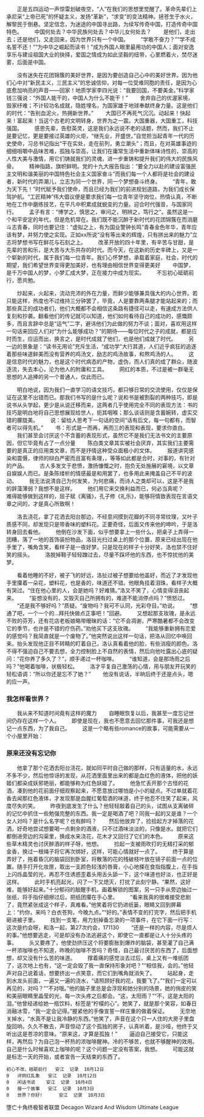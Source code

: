 &emsp;&emsp;正是五四运动一声惊雷划破夜空，“人”在我们的思想里觉醒了。革命先辈们上承尼采“上帝已死”的怀疑主义，发扬“革新”，“求变”的变法精神。拯苍生于水火，解黎民于倒悬。坚定信念，为迷途的中国寻出路，为续写传奇中国，打造传奇中国特色。
&emsp;&emsp;中国何处去？中华民族何处去？中华儿女何处去？
&emsp;&emsp;是他们，走出去；还是他们，又走回来，因为世界只有一个中国。
&emsp;&emsp;“学敢不奋力？”“学不成名誓不还！”“为中华之崛起而读书！”成为外国人眼里最用功的中国人；面对安逸享乐与建设祖国大业的抉择，爱国之情成为如此坚毅的纽带，心里燃着火，焚尽迷雾，后面是中国。


<!--more-->


&emsp;&emsp;没有迷失在花团锦簇的美好世界，是因为要创造自己心中的美好世界。因为他们心中对“新民主义，三民主义”的忠诚信仰，对每一位受难同胞的责任，是因为心底愈加响亮的声音——回家！地质学家李四光说：“我要回国，不要美金。”科学家钱三强说：“外国人能干的，中国人为什么不能干！”
&emsp;&emsp;舍弃自己的优渥家境，毁家纾难；不计较功名成就，隐姓埋名，为国家雄于地球奉献终身力量。这是他们的时代：“告别血泥火，热拥新世界。”
&emsp;&emsp;大国已不再死气沉沉。动起来！快起来！富起来！当这个古老的文明转身，世界为之一震。大国重器，大国重工，科技强国。
&emsp;&emsp;感恩先辈，告慰英灵，这是我们永远说不老的话题，然而，我们不止是要记忆，更是要接过英雄的火炬，“继先业，开盛世。”自觉担当起青年一代的历史使命，习总书记指出“干在实处，走在前列，勇立潮头”；而且，在对英雄事迹的细细咀嚼中品味苦难，孤独与崇高，让我们在庸常生活中重新体味诗性的，崇高的人性大美与激情，用它们铸就我们的灵魂，进一步重铸和提升我们的伟大的民族风骨。
&emsp;&emsp;精神指路，旗帜鲜明。党的十九大报告指出：“要全力以赴的建设富强民主文明和谐美丽的中国特色社会主义国家奋斗”而我们每一个人都将是社会的建设者，新时代的弄潮儿，立志为同一个世界，同一个梦想奋斗终身。
&emsp;&emsp;“青年，敢为天下先！”时代赋予我们使命，而且已经为我们的前进规划道路，为我们成长保驾护航。“工匠精神”伟大倡议便是要求我们每一位青年坚守岗位，热情认真，不断地在工作中磨练技艺，在平凡中积累成就蜕变的力量。迎合时代强音，与国家同行。
&emsp;&emsp;孟子有言：“博学之，慎思之，审问之，明辨之，笃行之”。虽然这是一个和平安定的年代，但是危机常在。我们既不能沉醉于新时代的花团锦簇在而消磨斗志青春，同时也要记住：“虚拟之上，有为国业警钟长鸣”青春金色年华，青年应该有梦，并努力使之实现。正如xx所说“没有等出来的辉煌，只有拼出来的魅力”立志将梦想书写在鲜花与石刻之上。
&emsp;&emsp;改革开放的四十年里，有辛苦与甘甜，是先辈的苦和乐，是大苦与大乐共存的时代。而今天，在这新的历史丰碑上，又是一个崭新的时代，属于我们每一位青年。我们心怀梦想，承载着家庭，社会，时代的期望，我们希望世界变得更加美好，也有理由相信世界变得更美好
&emsp;&emsp;中国梦，是千万中国人的梦，小梦汇成大梦，正在接力中成为现实。
&emsp;&emsp;不忘初心砥砺前行，愿共勉。






&emsp;&emsp;炒起来，火起来，流动充沛的外在力量，而鲜少能够兼具强大的内心世界。若只能这样，热度也不过维持三分钟罢了，毕竟，人是要靠两条腿才能站起来的；而那些真正的成功者们，他们大概都不会相信这条路有捷径可以走，有速成方法供人复刻和抄袭。翻看他们的传记就可以知道，他们如何看待自己的成功的，感慨颇多，而且言辞中总是“运气”二字，避讳他们为此做的努力不谈；面对，喜欢用这样一句话来回应人们对“为什么能够成功？”的期待——每位时代之子的成就，都是应时而生，应运而出，换言之，是时代成就了他们，也是他们成就了时代。
&emsp;&emsp;另一边的景象是：“读书无用论”充斥生活，“成功学”大行其道，人们近乎疯狂的追逐着那些味道鲜美而没有营养的鸡汤文，励志的鸡汤故事，和熬鸡汤的人。
&emsp;&emsp;这是信息时代的魅力，也是这个时代病态的产物，虚伪，而人们真的成了群众，随波逐流，失去本心，沦为他人的附庸和工具。
&emsp;&emsp;网红的本质，不过是被一群毫无思想的人追捧的另一个普通人，仅此而已。






&emsp;&emsp;明白地说，因为我们一直学习的语文技巧，都只够日常的交流使用，仅仅是保证在这里不出错而已。那我们书写的是什么呢？说和书是被割裂的两种技巧，即是说书从头学起，更少是从说迁移而来，这两者几乎使用完全不同的表现方法：书的技巧是明白地将自己思想展现给世人，扼其咽喉；那么谈话则是含蓄婉转，虚实交错的朦胧美。
&emsp;&emsp;说：留给人思考下一句话的空间“话有后文，每一句都有，而智者可以得先机。”
&emsp;&emsp;书：形式是一而再，再而三的表现和表现，要求你直白。
&emsp;&emsp;我们甚至会讨厌这个不含蓄的表现形式，虽然它不是我们无法书文的主要原因，但它毕竟有占了一点分量
&emsp;&emsp;陈白类文章其实被社会厌弃，其实我们主要需要的是真正的应用类文章，而不是抒情这种受众面极小的文体。
&emsp;&emsp;报道讲究感染和震慑，律师的辩白严密而且富有条理，，等等如此都是合时，对事的，有针对的产品。
&emsp;&emsp;古人多发文于悲愤，激扬慷慨之时，抱负无处施展的窘境，以文章自娱娱人而已。是条陈缕析的情感最是和用罢了，也多用此来掩盖自己不平的波动。
&emsp;&emsp;我无法说清自己为何发笑，为何悲痛，而诗人之类却可以，这是不是我的辞藻薄弱？我想不是这样。
&emsp;&emsp;他们用它来交换利益而已，何必当真呢？
&emsp;&emsp;难得能够做到这样的，屈子赋《离骚》，孔子修《礼乐》，能够将情致表现在言语文章之间的，才是真心所致啊！



&emsp;&emsp;洛去浇花，拿了花洒去阳台那边，不经意间摸到花瓣的不同寻常纹理，又叶子质感不同，却发现只是带香味的塑料花。正要奇怪，后面又传来他的呻吟，于是洛转身回去看他。
&emsp;&emsp;他倒在沙发下面，似乎想要拿上一些什么，把桌子上弄得一团糟，落了一地的首饰装扮物品，洛目光扫过桌上的那个位置，原来已经出现在他手里了，嘴角含笑，看样子是一夜好梦。只是现在的样子十分好笑，洛也禁不住好笑的摇头。
&emsp;&emsp;洛脱掉鞋子轻轻蹭过去，尽量不踩坏他的东西，也不惊扰他的美梦。


<!--more-->


&emsp;&emsp;看着他睡的不好，被子飞的好远，洛扯过被子想要给他盖好，而近了才发现他手里攥着一朵花，塑料花，也是香的，味道还不错。他眼角挂着泪珠，看样子大概有哭过。“住在他心里的人，会是她吗？好难猜。”洛又不笑了，心情变得沮丧起来。
&emsp;&emsp;“妄想没有的，又毁灭自己所拥有的，难道不能消停点吗？”愤怒过。
&emsp;&emsp;“还是我不够好吗？”质疑。“废物吗？我可不认同，光彩夺目。”劝说。
&emsp;&emsp;“想通了吧，一个一个的…拜托快做点正事吧！”回避。
&emsp;&emsp;又想起那支玫瑰，是永远不败的芬芳，还有花店老板娘略带暧昧的话：“它不会凋谢，严寒酷暑都不会改变它的季节，也许是不错的疗伤药。”劝他买下这支玫瑰。
&emsp;&emsp;“我能够重新拥有恋爱的感觉吗？我简直就是一个废物了。”他突然说出这样一句话，把洛从回忆中唤回来。抬头发现他正目不转睛的盯着自己，洛认真看着他的脸，有些消瘦的颜色。洛不得不强迫自己不要去想，全力控制脸上不自然的表情，然后向他吐露出心底的疑问：“花你养了多久了？”，顺手递过一杯咖啡。
&emsp;&emsp;“谁知道，会是那场雨之后吗？”他喝着咖啡，状极轻松。
&emsp;&emsp;洛才平复自己激荡的心情，用与朋友开玩笑的轻松语调：“所以你还是忘不了她？”
&emsp;&emsp;他没有说话，半晌后终于还是点头，嗯的应一声。





### 我怎样看世界？
&emsp;&emsp;我从来不知道时间竟有这样的魔力
&emsp;&emsp;自睡眠恢复以后，我甚至一度忘记世间仍存在这样一个人。
&emsp;&emsp;即使是现在，我也不愿意去回忆那件事，可我还是想记一点东西，为了我自己。
&emsp;&emsp;这是一个略有些romance的故事，可能需要从一个小屋里开始：


<!--more-->


### 原来还没有忘记你

&emsp;&emsp;他拿了那个花洒去阳台浇花，就如同平时自己做的那样，只有适量的水，永远不多不少，然后他惊讶的发现，从花洒里面里出来的都是血红色的液体，把他的妖姬们都染成妖邪艳丽，都能够称为红色妖姬了。
&emsp;&emsp;他急忙丢开那个古怪的花洒，凑到他的花前面仔细观察起来，不愿意放过哪怕是小小的疑点。不过单就着花香去闻那红色液体，才发现那是血腥红葡萄酒的味道，终于他忍不住笑了起来，风度尽失的笑。
&emsp;&emsp;昨夜到底发生了什么？他轻轻敲着自己的头，试图从支离破碎的记忆中抓住一些勉强完整的东西。我一定是喝酒了吧？同我一起的又是谁？一个女人对吗？是什么名字呢？也有醉吗？
&emsp;&emsp;然后他放弃了，捡拾起方才掉落的花洒，好奇地尝试想要喝一点剩余的酒液，只不过酒味淡淡的，只像是水。就把它们都倒进旁边的沟渠里，换成水来浇花，花木才又回归了它们的本色。
&emsp;&emsp;原来这些草木精灵也讨厌醉酒的样子呀，他想。
&emsp;&emsp;捡起一支被雨吹打的无精打采的郁金香，换过一根绳子将它再次绑好，这样，可能心情就好一点了。
&emsp;&emsp;终于算是弄好了，拖着昏沉的脑袋回到卧室，将散落的花的残破枝叶放在镜子前面一点的位置。随手打开化妆匣，取出一支颜色较浅的唇膏，小心地搽在食指指腹上，在手指上闪烁晶莹的光，再忍不住诱惑歪着头用舌头舔一下，这个味道也好淡，也正好是这样。
&emsp;&emsp;此时手机亮起光，闪了一下又熄灭，打扰了此刻宁静。“果然，这好难，能够好起来。”十分郁闷的敲醒手机，画着解锁的图案，另一只手从旁边抽过一张纸，将手指仔细擦过后，把纸团攥在手心里。
&emsp;&emsp;“看来我真的很难接受悲剧了，竟然紧张成这个样子，真难看。”他笑着将它扔进纸篓，眼睛又回到屏幕上：“约你，来吗？白衣苍狗，今晚九点。”“好的。”表情不变的打完字，然后把手机砸进被子里。
&emsp;&emsp;找到一支笔，用力划掉备忘录的一项事件，在它下面一行写：这次是约会呀，和洛一起，第27次约会，171130
&emsp;&emsp;“还是一样的内容，尽是烦人的事。”他想要逃走，可是却没有办法逃避这个，即使它一直都是让人十分头疼的事。
&emsp;&emsp;头又要疼了，他使劲挤压这个将要膨胀到爆炸的脑袋，甚至灌了自己满一杯浓咖啡也不知道，昨晚的咖啡不苦吗？奇怪，自己最讨厌苦的东西了，后面想想，却又没有什么苦的味道。
&emsp;&emsp;撑着痛的感觉淡去过后，桌上又有一堆纸团了，这次地上也有，“这一定会毁了我一直保持形象对吧？”“相信我，会的。”他轻声对自己说着话，想要挤出一点笑意，而它们到嘴角就消失了。
&emsp;&emsp;站起身，走到水龙头前面，一遍又一遍的浇水，“请照顾好我的花，我要飞了。”“我们一定可以再见的，对吗？”“不对哦。”他的脑子里总是会浮现和她分别的场景，她的俏皮的笑和美丽眼睛里晶莹的光，每一次头疼之后都会。“这，太阳雨？”“不，这是太阳的泪。”他曾经递给她一瓶饮料，标签是“柠檬的心”。她笑了，就是那个笑容，如春日消融冰雪，“我一定会记得。”握紧他的手像宣誓一样庄重的做着保证。
&emsp;&emsp;无奈地关掉水，“水真不是让我冷静的东西。”他笑了，声音在这个只一人住的大房子里盘旋回响，久久不散去，声音惊动了这个孤独的房子，认真听着，是沙哑，他终于又听出这是苍凉的意味。“原来这，才算是孤独！”
&emsp;&emsp;逼迫自己接受它，只能这样，再然后？为自己泡一杯热的浓咖啡醒神。冷的不够苦，也就不够醒神的效用。自己是什么时候喜欢上咖啡的呢？这个问题一定没有答案，我想。
&emsp;&emsp;可能这就是标志一天的开始，或者宣告一天结束的东西了。




	初心不改，砥砺前行  	安江	记录	10月12日
	0	评网红乱象  	安江	记录	10月12日
	0	闲话书说  	安江	记录	10月4日
	0	接一个故事  	安江	记录	10月3日
	0	世界？你好!  	安江	记录	10月3日



堕亡十角终极智者联盟
Decagon Wizard And Wisdom Ultimate League
